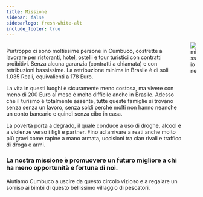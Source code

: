 ```yaml
---
title: Missione
sidebar: false
sidebarlogo: fresh-white-alt
include_footer: true
---
```


<div class="container">
  <div class="columns">
    <div class="column is-half">
      <p>
        Purtroppo ci sono moltissime persone in Cumbuco, costrette a lavorare per ristoranti, hotel, ostelli e tour turistici con contratti proibitivi.
        Senza alcuna garanzia (contratti a chiamata) e con retribuzioni bassissime.
        La retribuzione minima in Brasile è di soli 1.035 Reali, equivalienti a 178 Euro.
      </p>
      <p>
        La vita in questi luoghi è sicuramente meno costosa, ma vivere con meno di 200 Euro al mese è molto difficile anche in Brasile.
        Adesso che il turismo è totalmente assente, tutte queste famiglie si trovano senza senza un lavoro, senza soldi perché molti non hanno neanche un
        conto bancario e quindi senza cibo in casa.
      </p>
      <p>
        La povertà porta a degrado, il quale conduce a uso di droghe, alcool e a violenze verso i figli e partner.
        Fino ad arrivare a reati anche molto più gravi come rapine a mano armata, uccisioni tra clan rivali e traffico di droga e armi.
      </p>
      <h3>
        La nostra missione è promuovere un futuro migliore a chi ha meno opportunità e fortuna di noi.
      </h3>
      <p>
        Aiutiamo Cumbuco a uscire da questo circolo vizioso e a regalare un sorriso ai bimbi di questo bellissimo villaggio di pescatori.
      </p>
  </div>
  <div class="column is-5">
    <img src="/images/illustrations/mission.png" alt="missione">
  </div>
</div>